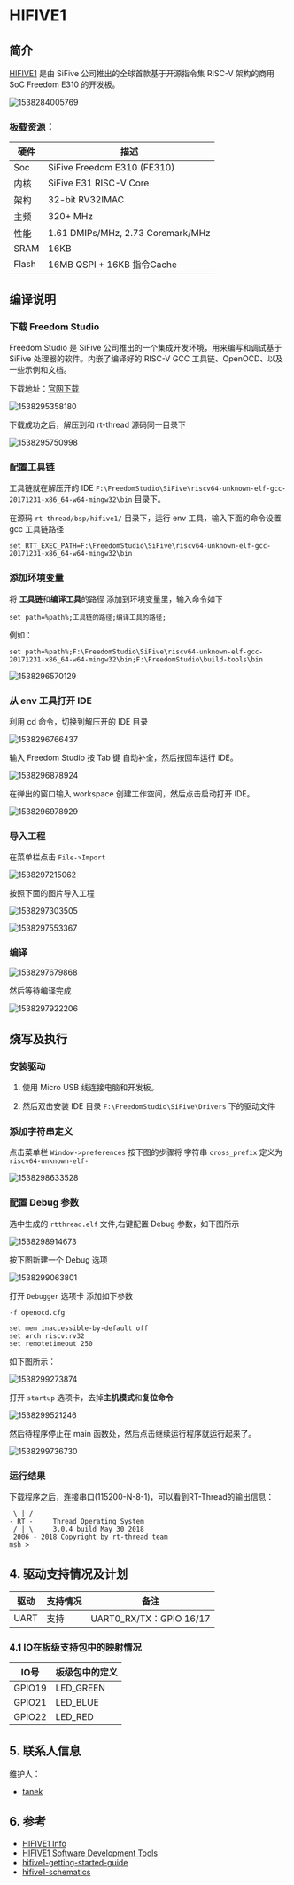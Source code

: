 # HIFIVE1 #

## 简介

[HIFIVE1](https://www.sifive.com/products/hifive1/) 是由 SiFive 公司推出的全球首款基于开源指令集 RISC-V 架构的商用 SoC Freedom E310 的开发板。

![1538284005769](figures/board.png)



### 板载资源：

| 硬件 | 描述 |
| -- | -- |
|Soc| SiFive Freedom E310 (FE310) |
| 内核    | SiFive E31 RISC-V Core                                      |
| 架构       |  32-bit RV32IMAC                                         |
| 主频       | 320+ MHz                                              |
| 性能 | 1.61 DMIPs/MHz, 2.73 Coremark/MHz            |
|SRAM| 16KB |
|Flash| 16MB QSPI + 16KB 指令Cache |

## 编译说明

### 下载 Freedom Studio

Freedom Studio 是 SiFive 公司推出的一个集成开发环境，用来编写和调试基于 SiFive 处理器的软件。内嵌了编译好的 RISC-V GCC 工具链、OpenOCD、以及一些示例和文档。

下载地址：[官网下载](https://www.sifive.com/products/tools/)

![1538295358180](figures/dowmload.png)

下载成功之后，解压到和 rt-thread 源码同一目录下

![1538295750998](figures/untar.png)

### 配置工具链

工具链就在解压开的 IDE  `F:\FreedomStudio\SiFive\riscv64-unknown-elf-gcc-20171231-x86_64-w64-mingw32\bin` 目录下。

在源码  `rt-thread/bsp/hifive1/` 目录下，运行 env 工具，输入下面的命令设置 gcc 工具链路径

```
set RTT_EXEC_PATH=F:\FreedomStudio\SiFive\riscv64-unknown-elf-gcc-20171231-x86_64-w64-mingw32\bin
```

### 添加环境变量

将 **工具链**和**编译工具**的路径 添加到环境变量里，输入命令如下

```
set path=%path%;工具链的路径;编译工具的路径;
```

例如：

```
set path=%path%;F:\FreedomStudio\SiFive\riscv64-unknown-elf-gcc-20171231-x86_64-w64-mingw32\bin;F:\FreedomStudio\build-tools\bin
```

![1538296570129](figures/env.png)

### 从 env 工具打开 IDE

利用 cd 命令，切换到解压开的 IDE 目录

![1538296766437](figures/cd.png)

输入 Freedom Studio 按 Tab 键 自动补全，然后按回车运行 IDE。

![1538296878924](figures/open_ide.png)

在弹出的窗口输入 workspace 创建工作空间，然后点击启动打开 IDE。

![1538296978929](figures/ide.png)

### 导入工程

在菜单栏点击 `File->Import`

![1538297215062](figures/import.png)

按照下面的图片导入工程

![1538297303505](figures/import2.png)

![1538297553367](figures/import3.png)



### 编译

![1538297679868](figures/build.png)

然后等待编译完成

![1538297922206](figures/builded.png)




## 烧写及执行

### 安装驱动

1. 使用 Micro USB 线连接电脑和开发板。

2. 然后双击安装 IDE 目录 `F:\FreedomStudio\SiFive\Drivers` 下的驱动文件

### 添加字符串定义

点击菜单栏 `Window->preferences`  按下图的步骤将 字符串 `cross_prefix` 定义为 `riscv64-unknown-elf-`

![1538298633528](figures/string.png)

### 配置 Debug 参数

选中生成的 `rtthread.elf` 文件,右键配置 Debug 参数，如下图所示

![1538298914673](figures/debug.png)

按下图新建一个 Debug 选项

![1538299063801](figures/debug1.png)

打开 `Debugger` 选项卡 添加如下参数

```
-f openocd.cfg

set mem inaccessible-by-default off
set arch riscv:rv32
set remotetimeout 250
```

如下图所示：

![1538299273874](figures/debug2.png)

打开 `startup` 选项卡，去掉**主机模式**和**复位命令**

![1538299521246](figures/debug3.png)

然后待程序停止在 main 函数处，然后点击继续运行程序就运行起来了。

![1538299736730](figures/run.png)

### 运行结果

下载程序之后，连接串口(115200-N-8-1)，可以看到RT-Thread的输出信息：

```
 \ | /
- RT -     Thread Operating System
 / | \     3.0.4 build May 30 2018
 2006 - 2018 Copyright by rt-thread team
msh >
```

## 4. 驱动支持情况及计划

| 驱动 | 支持情况  |  备注  |
| ------ | ----  | :------:  |
| UART | 支持 | UART0_RX/TX：GPIO 16/17 |


### 4.1 IO在板级支持包中的映射情况

| IO号 | 板级包中的定义 |
| -- | -- |
| GPIO19 | LED_GREEN |
| GPIO21 | LED_BLUE |
| GPIO22 | LED_RED |

## 5. 联系人信息

维护人：
- [tanek](https://github.com/TanekLiang)

## 6. 参考

* [HIFIVE1 Info](https://www.sifive.com/products/hifive1/)
* [HIFIVE1 Software Development Tools](https://www.sifive.com/products/tools/)
* [hifive1-getting-started-guide](https://www.sifive.com/documentation/boards/hifive1/hifive1-getting-started-guide/)
* [hifive1-schematics](https://www.sifive.com/documentation/boards/hifive1/hifive1-schematics/)
